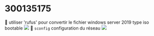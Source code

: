 # 300135175
:pushpin: utiliser 'rufus' pour convertir le fichier windows server 2019 type iso  bootable 
<img src=/images/20230517_181628.jpg width='' height='' > </img>
:pushpin: `sconfig` configuration du réseau 
<img src=images/20230523_175014.jpg width='' height='' > </img>

